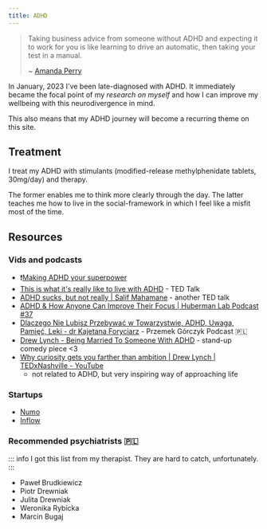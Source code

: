```yaml
---
title: ADHD
---
```


> Taking business advice from someone without ADHD and expecting it to work for you is like learning to drive an automatic, then taking your test in a manual.
>
> ~ [Amanda Perry](https://www.instagram.com/p/CttC0pXM6ht/)

In January, 2023 I've been late-diagnosed with ADHD. It immediately became the focal point of my _research on_ _myself_ and how I can improve my wellbeing with this neurodivergence in mind.

This also means that my ADHD journey will become a recurring theme on this site.

## Treatment

I treat my ADHD with stimulants (modified-release methylphenidate tablets, 30mg/day) and therapy.

The former enables me to think more clearly through the day. The latter teaches me how to live in the social-framework in which I feel like a misfit most of the time.

## Resources

### Vids and podcasts

- ❗[Making ADHD your superpower](https://www.youtube.com/watch?app=desktop&v=I9LRSgxbQqM)
- [This is what it's really like to live with ADHD](https://www.ted.com/talks/jessica_mccabe_this_is_what_it_s_really_like_to_live_with_adhd_jan_2017) - TED Talk
- [ADHD sucks, but not really | Salif Mahamane](https://www.youtube.com/watch?v=fWCocjh5aK0&t=7s) - another TED talk
- [ADHD & How Anyone Can Improve Their Focus | Huberman Lab Podcast #37](https://www.youtube.com/watch?v=hFL6qRIJZ_Y)
- [Dlaczego Nie Lubisz Przebywać w Towarzystwie, ADHD, Uwaga, Pamięć, Leki - dr Kajetana Foryciarz](https://www.youtube.com/watch?v=nGaC6NEWl4M) - Przemek Górczyk Podcast 🇵🇱
- [Drew Lynch - Being Married To Someone With ADHD](https://www.youtube.com/watch?v=v3I0YsfMJS8) - stand-up comedy piece <3
- [Why curiosity gets you farther than ambition | Drew Lynch | TEDxNashville - YouTube](https://www.youtube.com/watch?v=Ow-0P3SyZpM)
  - not related to ADHD, but very inspiring way of approaching life

### Startups

- [Numo](https://numo.so/)
- [Inflow](https://www.getinflow.io/)

### Recommended psychiatrists 🇵🇱

::: info
I got this list from my therapist. They are hard to catch, unfortunately.
:::

- Paweł Brudkiewicz
- Piotr Drewniak
- Julita Drewniak
- Weronika Rybicka
- Marcin Bugaj
